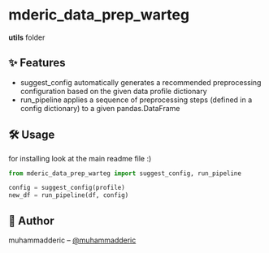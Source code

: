 # mderic_data_prep_warteg

**utils** folder


## ✨ Features
- suggest_config automatically generates a recommended preprocessing configuration based on the given data profile dictionary
- run_pipeline applies a sequence of preprocessing steps (defined in a config dictionary) to a given pandas.DataFrame


## 🛠️ Usage
for installing look at the main readme file :)

```python
from mderic_data_prep_warteg import suggest_config, run_pipeline

config = suggest_config(profile)
new_df = run_pipeline(df, config)
```


## 👤 Author
muhammadderic – [@muhammadderic](https://github.com/muhammadderic)